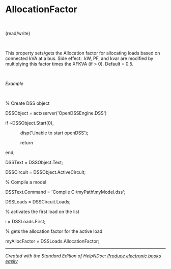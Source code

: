 # AllocationFactor

&nbsp;

(read/write)

&nbsp;

This property sets/gets the Allocation factor for allocating loads based on connected kVA at a bus. Side effect:&nbsp; kW, PF, and kvar are modified by multiplying this factor times the XFKVA (if \> 0). Default = 0.5.

&nbsp;

*Example*

&nbsp;

% Create DSS object

DSSObject = actxserver('OpenDSSEngine.DSS')

if ~DSSObject.Start(0),

&nbsp; &nbsp; &nbsp; &nbsp; &nbsp; &nbsp; disp('Unable to start openDSS');

&nbsp; &nbsp; &nbsp; &nbsp; &nbsp; &nbsp; return

end;

DSSText = DSSObject.Text;

DSSCircuit = DSSObject.ActiveCircuit;

% Compile a model &nbsp; &nbsp;

DSSText.Command = 'Compile C:\\myPath\\myModel.dss';

DSSLoads = DSSCircuit.Loads;

% activates the first load on the list

i = DSSLoads.First;

% gets the allocation factor for the active load

myAllocFactor = DSSLoads.AllocationFactor;

***
_Created with the Standard Edition of HelpNDoc: [Produce electronic books easily](<https://www.helpndoc.com/create-epub-ebooks>)_
